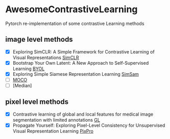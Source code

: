 # AwesomeContrastiveLearning

Pytorch re-implementation of some contrastive Learning methods

## image level methods

- [x] Exploring SimCLR: A Simple Framework for Contrastive Learning of Visual Representations [SimCLR](https://github.com/sthalles/SimCLR)
- [x] Bootstrap Your Own Latent: A New Approach to Self-Supervised Learning [BYOL](https://github.com/lucidrains/byol-pytorch)
- [x] Exploring Simple Siamese Representation Learning [SimSam](https://github.com/lucidrains/byol-pytorch)
- [ ] [MOCO](https://github.com/facebookresearch/moco)
- [ ] [Median]

## pixel level methods

- [x] Contrastive learning of global and local features for medical image segmentation with limited annotations [GL](https://github.com/krishnabits001/domain_specific_cl)
- [x] Propagate Yourself: Exploring Pixel-Level Consistency for Unsupervised Visual Representation Learning [PixPro](https://github.com/zdaxie/PixPro)
